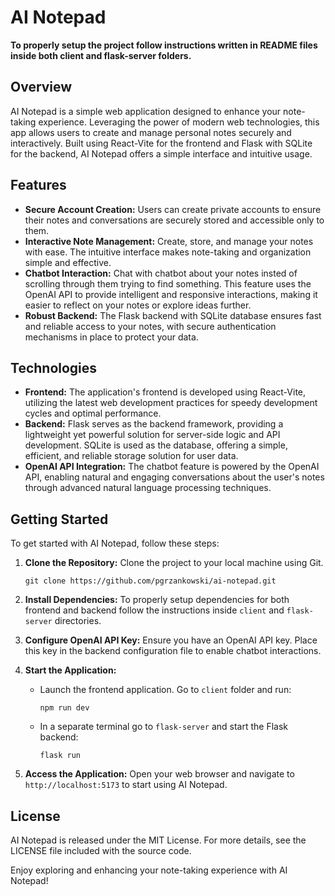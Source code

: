 # AI Notepad

**To properly setup the project follow instructions written in README files inside both client and flask-server folders.**

## Overview

AI Notepad is a simple web application designed to enhance your note-taking experience. Leveraging the power of modern web technologies, this app allows users to create and manage personal notes securely and interactively. Built using React-Vite for the frontend and Flask with SQLite for the backend, AI Notepad offers a simple interface and intuitive usage.

## Features

- **Secure Account Creation:** Users can create private accounts to ensure their notes and conversations are securely stored and accessible only to them.
- **Interactive Note Management:** Create, store, and manage your notes with ease. The intuitive interface makes note-taking and organization simple and effective.
- **Chatbot Interaction:** Chat with chatbot about your notes insted of scrolling through them trying to find something. This feature uses the OpenAI API to provide intelligent and responsive interactions, making it easier to reflect on your notes or explore ideas further.
- **Robust Backend:** The Flask backend with SQLite database ensures fast and reliable access to your notes, with secure authentication mechanisms in place to protect your data.

## Technologies

- **Frontend:** The application's frontend is developed using React-Vite, utilizing the latest web development practices for speedy development cycles and optimal performance.
- **Backend:** Flask serves as the backend framework, providing a lightweight yet powerful solution for server-side logic and API development. SQLite is used as the database, offering a simple, efficient, and reliable storage solution for user data.
- **OpenAI API Integration:** The chatbot feature is powered by the OpenAI API, enabling natural and engaging conversations about the user's notes through advanced natural language processing techniques.

## Getting Started

To get started with AI Notepad, follow these steps:

1. **Clone the Repository:** Clone the project to your local machine using Git.

    ```
    git clone https://github.com/pgrzankowski/ai-notepad.git
    ```

2. **Install Dependencies:** To properly setup dependencies for both frontend and backend follow the instructions inside `client` and `flask-server` directories.

3. **Configure OpenAI API Key:** Ensure you have an OpenAI API key. Place this key in the backend configuration file to enable chatbot interactions.

4. **Start the Application:**
    - Launch the frontend application. Go to `client` folder and run:
    
        ```
        npm run dev
        ```
      
    - In a separate terminal go to `flask-server` and start the Flask backend:
    
        ```
        flask run
        ```

5. **Access the Application:** Open your web browser and navigate to `http://localhost:5173` to start using AI Notepad.

## License

AI Notepad is released under the MIT License. For more details, see the LICENSE file included with the source code.

Enjoy exploring and enhancing your note-taking experience with AI Notepad!
